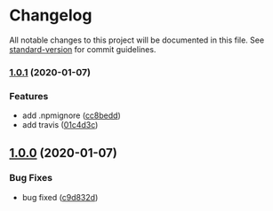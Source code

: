 # Changelog

All notable changes to this project will be documented in this file. See [standard-version](https://github.com/conventional-changelog/standard-version) for commit guidelines.

### [1.0.1](https://github.com/qdhuadi/eslint-config-aqsc/compare/v1.0.0...v1.0.1) (2020-01-07)


### Features

* add .npmignore ([cc8bedd](https://github.com/qdhuadi/eslint-config-aqsc/commit/cc8bedd87b52cbc746993fe040c9b06fa7999fe9))
* add travis ([01c4d3c](https://github.com/qdhuadi/eslint-config-aqsc/commit/01c4d3c4f8e82875bc0c7852cbc5810b1066f245))

## [1.0.0](https://github.com/qdhuadi/eslint-config-aqsc/compare/v0.2.1...v1.0.0) (2020-01-07)

### Bug Fixes

* bug fixed ([c9d832d](https://github.com/qdhuadi/eslint-config-aqsc/commit/c9d832d066f97aca51347738ee9aacd2e4a5ecb3))
